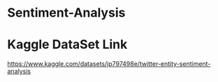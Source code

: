 # Sentiment-Analysis
# Kaggle DataSet Link
  https://www.kaggle.com/datasets/jp797498e/twitter-entity-sentiment-analysis
